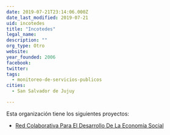 ```yaml
---
date: 2019-07-21T23:14:06.000Z
date_last_modified: 2019-07-21
uid: incotedes
title: "Incotedes"
legal_name: 
description: ""
org_type: Otro
website: 
year_founded: 2006
facebook: 
twitter: 
tags:
  - monitoreo-de-servicios-publicos
cities: 
  - San Salvador de Jujuy

---
```


Esta organización tiene los siguientes proyectos:

- [Red Colaborativa Para El Desarrollo De La Economía Social](/i/red-colaborativa-para-el-desarrollo-de-la-economia-social.html)
